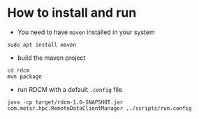 # How to install and run


* You need to have `maven` installed in your system
```
sudo apt install maven
```
* build the maven project
```
cd rdcm
mvn package
```
* run RDCM with a default `.config` file
```
java -cp target/rdcm-1.0-SNAPSHOT.jar com.metsr.hpc.RemoteDataClientManager ../scripts/run.config
```


